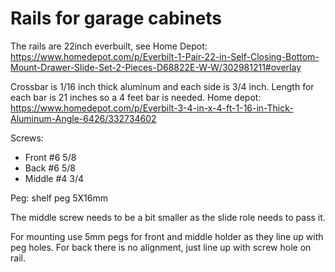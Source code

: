 # Rails for garage cabinets

The rails are 22inch everbuilt, see Home Depot:  https://www.homedepot.com/p/Everbilt-1-Pair-22-in-Self-Closing-Bottom-Mount-Drawer-Slide-Set-2-Pieces-D68822E-W-W/302981211#overlay

Crossbar is 1/16 inch thick aluminum and each side is 3/4 inch. Length for each bar is 21 inches so a 4 feet bar is needed. Home depot:
https://www.homedepot.com/p/Everbilt-3-4-in-x-4-ft-1-16-in-Thick-Aluminum-Angle-6426/332734602

Screws:
* Front #6 5/8
* Back  #6 5/8
* Middle #4 3/4

Peg: shelf peg 5X16mm

The middle screw needs to be a bit smaller as the slide role needs to pass it.

For mounting use 5mm pegs for front and middle holder as they line up with peg holes. For back there is no alignment, just line up with screw hole on rail.